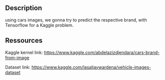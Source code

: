 ## Description

using cars images, we gonna try to predict the respective brand, with Tensorflow for a Kaggle problem.


## Ressources

Kaggle kernel link: https://www.kaggle.com/abdelazizdjendara/cars-brand-from-image

Dataset link: https://www.kaggle.com/lasaljaywardena/vehicle-images-dataset
